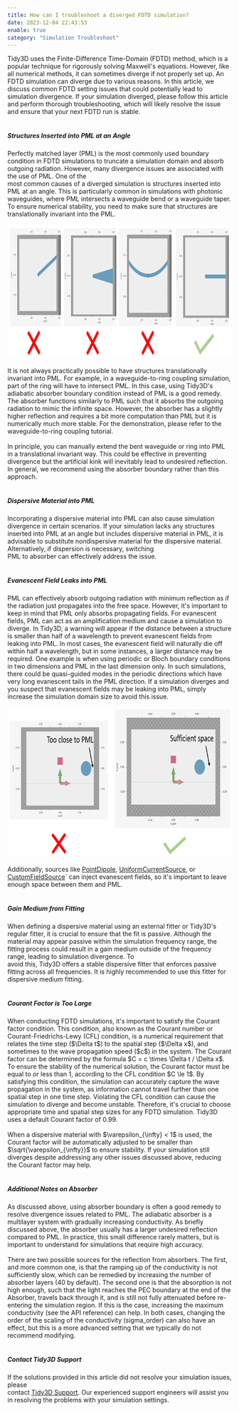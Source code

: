 ```yaml
---
title: How can I troubleshoot a diverged FDTD simulation?
date: 2023-12-04 22:43:53
enable: true
category: "Simulation Troubleshoot"
---
```

<div>Tidy3D uses the Finite-Difference Time-Domain (FDTD) method, which is a popular technique for rigorously solving Maxwell's equations. However, like all numerical methods, it can sometimes diverge if not properly set up. An FDTD simulation can diverge due to various reasons. In this article, we discuss common FDTD setting issues that could potentially lead to simulation divergence. If your simulation diverged, please follow this article and perform thorough troubleshooting, which will likely resolve the issue and ensure that your next FDTD run is stable.</div>

<div> </div>

<div><h5>Structures Inserted into PML at an Angle</h5><div><div>Perfectly matched layer (PML) is the most commonly used boundary condition in FDTD simulations to truncate a simulation domain and absorb outgoing radiation. However, many divergence issues are associated with the use of PML. One of the</div><div>most common causes of a diverged simulation is structures inserted into PML at an angle. This is particularly common in simulations with photonic waveguides, where PML intersects a waveguide bend or a waveguide taper. To ensure numerical stability, you need to make sure that structures are translationally invariant into the PML.</div><div> </div><div><img width="975" height="298" src="./img/diverged-fdtd-simulation.png" /></div><div> </div><div>It is not always practically possible to have structures translationally invariant into PML. For example, in a waveguide-to-ring coupling simulation, part of the ring will have to intersect PML. In this case, using Tidy3D's adiabatic absorber boundary condition instead of PML is a good remedy. The absorber functions similarly to PML such that it absorbs the outgoing radiation to mimic the infinite space. However, the absorber has a slightly higher reflection and requires a bit more computation than PML but it is numerically much more stable. For the demonstration, please refer to the waveguide-to-ring coupling tutorial.</div><div> </div><div>In principle, you can manually extend the bent waveguide or ring into PML in a translational invariant way. This could be effective in preventing divergence but the artificial kink will inevitably lead to undesired reflection. In general, we recommend using the absorber boundary rather than this approach.</div><div> </div><div><h5>Dispersive Material into PML</h5><div>Incorporating a dispersive material into PML can also cause simulation divergence in certain scenarios. If your simulation lacks any structures inserted into PML at an angle but includes dispersive material in PML, it is advisable to substitute nondispersive material for the dispersive material. Alternatively, if dispersion is necessary, switching</div><div>PML to absorber can effectively address the issue.</div><div> </div><div><h5>Evanescent Field Leaks into PML</h5><div>PML can effectively absorb outgoing radiation with minimum reflection as if the radiation just propagates into the free space. However, it's important to keep in mind that PML only absorbs propagating fields. For evanescent fields, PML can act as an amplification medium and cause a simulation to diverge. In Tidy3D, a warning will appear if the distance between a structure is smaller than half of a wavelength to prevent evanescent fields from leaking into PML. In most cases, the evanescent field will naturally die off within half a wavelength, but in some instances, a larger distance may be required. One example is when using periodic or Bloch boundary conditions in two dimensions and PML in the last dimension only. In such simulations, there could be quasi-guided modes in the periodic directions which have very long evanescent tails in the PML direction. If a simulation diverges and you suspect that evanescent fields may be leaking into PML, simply increase the simulation domain size to avoid this issue.</div><div> </div><div><img width="719" height="334" src="./img/diverged-fdtd-simulation1.png" /></div><div> </div><div>Additionally, sources like <a target="_blank" rel="noopener" href="https://docs.flexcompute.com/projects/tidy3d/en/latest/_autosummary/tidy3d.PointDipole.html#tidy3d.PointDipole">PointDipole</a>, <a target="_blank" rel="noopener" href="https://docs.flexcompute.com/projects/tidy3d/en/latest/_autosummary/tidy3d.UniformCurrentSource.html#tidy3d.UniformCurrentSource">UniformCurrentSource</a>, or <a target="_blank" rel="noopener" href="https://docs.flexcompute.com/projects/tidy3d/en/latest/_autosummary/tidy3d.CustomFieldSource.html#tidy3d.CustomFieldSource">CustomFieldSource</a>` can inject evanescent fields, so it's important to leave enough space between them and PML.</div><div> </div><div><h5>Gain Medium from Fitting</h5><div>When defining a dispersive material using an external fitter or Tidy3D's regular fitter, it is crucial to ensure that the fit is passive. Although the material may appear passive within the simulation frequency range, the fitting process could result in a gain medium outside of the frequency range, leading to simulation divergence. To</div><div>avoid this, Tidy3D offers a stable dispersive fitter that enforces passive fitting across all frequencies. It is highly recommended to use this fitter for dispersive medium fitting.</div><div> </div><div><h5>Courant Factor is Too Large</h5><div>When conducting FDTD simulations, it's important to satisfy the Courant factor condition. This condition, also known as the Courant number or Courant-Friedrichs-Lewy (CFL) condition, is a numerical requirement that relates the time step ($\Delta t$) to the spatial step ($\Delta x$), and sometimes to the wave propagation speed ($c$) in the system. The Courant factor can be determined by the formula $C = c \times \Delta t / \Delta x$. To ensure the stability of the numerical solution, the Courant factor must be equal to or less than 1, according to the CFL condition $C \le 1$. By satisfying this condition, the simulation can accurately capture the wave propagation in the system, as information cannot travel further than one spatial step in one time step. Violating the CFL condition can cause the simulation to diverge and become unstable. Therefore, it's crucial to choose appropriate time and spatial step sizes for any FDTD simulation. Tidy3D uses a default Courant factor of 0.99.</div><div> </div><div>When a dispersive material with $\varepsilon_{\infty} &lt; 1$ is used, the Courant factor will be automatically adjusted to be smaller than $\sqrt{\varepsilon_{\infty}}$ to ensure stability. If your simulation still diverges despite addressing any other issues discussed above, reducing the Courant factor may help.</div><div> </div><h5>Additional Notes on Absorber</h5><div>As discussed above, using absorber boundary is often a good remedy to resolve divergence issues related to PML. The adiabatic absorber is a multilayer system with gradually increasing conductivity. As briefly discussed above, the absorber usually has a larger undesired reflection compared to PML. In practice, this small difference rarely matters, but is important to understand for simulations that require high accuracy.</div><div> </div><div>There are two possible sources for the reflection from absorbers. The first, and more common one, is that the ramping up of the conductivity is not sufficiently slow, which can be remedied by increasing the number of absorber layers (40 by default). The second one is that the absorption is not high enough, such that the light reaches the PEC boundary at the end of the Absorber, travels back through it, and is still not fully attenuated before re-entering the simulation region. If this is the case, increasing the maximum conductivity (see the API reference) can help. In both cases, changing the order of the scaling of the conductivity (sigma_order) can also have an effect, but this is a more advanced setting that we typically do not recommend modifying.</div><div> </div><h5>Contact Tidy3D Support</h5><div>If the solutions provided in this article did not resolve your simulation issues, please</div><div>contact <a href="https://www.flexcompute.com/tidy3d/technical-support/">Tidy3D Support</a>. Our experienced support engineers will assist you in resolving the problems with your simulation settings.</div></div></div></div></div></div></div>
